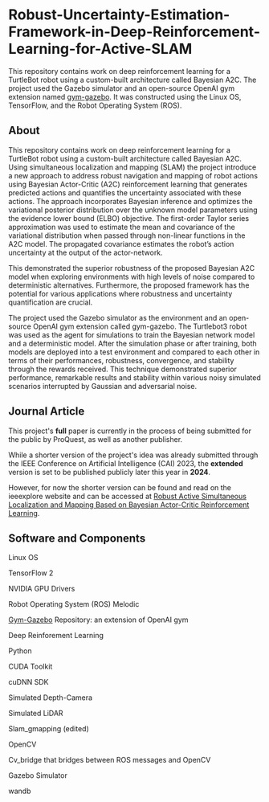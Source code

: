 # Robust-Uncertainty-Estimation-Framework-in-Deep-Reinforcement-Learning-for-Active-SLAM
This repository contains work on deep reinforcement learning for a TurtleBot robot using a custom-built architecture called Bayesian A2C. The project used the Gazebo simulator and an open-source OpenAI gym extension named [gym-gazebo](https://github.com/erlerobot/gym-gazebo). It was constructed using the Linux OS, TensorFlow, and the Robot Operating System (ROS).

## About
This repository contains work on deep reinforcement learning for a TurtleBot robot using a custom-built architecture called Bayesian A2C. Using simultaneous localization and mapping (SLAM) the project introduce a new approach to address robust navigation and mapping of robot actions using Bayesian Actor-Critic (A2C) reinforcement learning that generates predicted actions and quantifies the uncertainty associated with these actions. The approach incorporates Bayesian inference and optimizes the variational posterior distribution over the unknown model parameters using the evidence lower bound (ELBO) objective. The first-order Taylor series approximation was used to estimate the mean and covariance of the variational distribution when passed through non-linear functions in the A2C model. The propagated covariance estimates the robot’s action uncertainty at the output of the actor-network.

This demonstrated the superior robustness of the proposed Bayesian A2C model when exploring environments with high levels of noise compared to deterministic alternatives. Furthermore, the proposed framework has the potential for various applications where robustness and uncertainty quantification are crucial.

The project used the Gazebo simulator as the environment and an open-source OpenAI gym extension called gym-gazebo. The Turtlebot3 robot was used as the agent for simulations to train the Bayesian network model and a deterministic model. After the simulation phase or after training, both models are deployed into a test environment and compared to each other in terms of their performances, robustness, convergence, and stability through the rewards received. This technique demonstrated superior performance, remarkable results and stability within various noisy simulated scenarios interrupted by Gaussian and adversarial noise.


## Journal Article
This project's **full** paper is currently in the process of being submitted for the public by ProQuest, as well as another publisher. 

While a shorter version of the project's idea was already submitted through the IEEE Conference on Artificial Intelligence (CAI) 2023, the **extended** version is set to be published publicly later this year in **2024**.

However, for now the shorter version can be found and read on the ieeexplore website and can be accessed at [Robust Active Simultaneous Localization and Mapping Based on Bayesian Actor-Critic Reinforcement Learning](https://ieeexplore.ieee.org/document/10195002).



## Software and Components
Linux OS

TensorFlow 2

NVIDIA GPU Drivers

Robot Operating System (ROS) Melodic

[Gym-Gazebo](https://github.com/erlerobot/gym-gazebo) Repository: an extension of OpenAI gym 

Deep Reinforement Learning

Python

CUDA Toolkit

cuDNN SDK

Simulated Depth-Camera

Simulated LiDAR

Slam_gmapping (edited)

OpenCV

Cv_bridge that bridges between ROS messages and OpenCV

Gazebo Simulator

wandb


